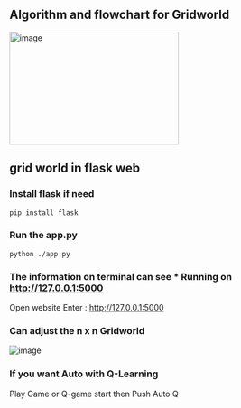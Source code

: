 ## Algorithm and flowchart for Gridworld
<img src="https://github.com/CTHMIT/Q-Learning/assets/107465888/523dd135-8454-445c-bcb2-d68e047073d1" alt="image" height="200px" width="300px"/>

## grid world in flask web

### Install flask if need
```shell
pip install flask
```
### Run the app.py
```shell
python ./app.py
```
### The information on terminal can see * Running on http://127.0.0.1:5000
  Open website Enter : http://127.0.0.1:5000

### Can adjust the n x n Gridworld
![image](https://github.com/CTHMIT/Q-Learning/assets/107465888/0ae339f8-8805-4073-9a33-554809c25f0a)

### If you want Auto with Q-Learning
Play Game or Q-game start then Push Auto Q
